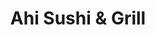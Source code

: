 ---
layout: place
title: "Ahi Sushi & Grill"
permalink: /california/el-cajon/ahi-sushi-grill.html
stateAbbr: CA
stateName: California
cityName: El Cajon
place_id: ChIJ7VQsvZlX2YAR8lAUkkQraz8
photos:
  - name: >-
      places/ChIJ7VQsvZlX2YAR8lAUkkQraz8/photos/AeeoHcJ30IrnYQHUYo9hDPk-r8rh_fILOS4qS7SC5qUANR1WBCGn5KN0iQJQapr5kYN9Uz2Vzlm5Lwsl0jorwFq0I2ugMpXk82k0taYe1vR-FiKeVY7qa6GLOUFfhQ5P94SXX3K8Sm6egzGVah8E4u-Ns8Gsg51KvceDjmVn1HskcAGbzSNEA9LLKjZDGABs_3dyBBXVHtJC_thXeJ6I2AqS9qFkdTJ41CY_S4gMGUrze8AQMPNKha6gOUKq8UFY1T-mde-1TL5X0tUQqKnmbHnEOBCQ9U1r7DcaUF1xXG-0W5sG-m551Qyi5vv_c0nnOUOo4leqZokrwGSv96EzkoqkThIyPQnTrq96r0kCdRTUJKicW-T6gG2tjf6x4Z_WzgvF0tIyTuXxZXxOPQqJSSQcE7smrL7x1E6imD90MfWGHXUMgA
    widthPx: 4096
    heightPx: 3072
    authorAttributions:
      - displayName: Erik V
        uri: https://maps.google.com/maps/contrib/112603558850961297272
        photoUri: >-
          https://lh3.googleusercontent.com/a/ACg8ocK4ymZHv7WZZEs18ODUPzZbBu03JTHru2lxA8f5lyKSj_w1tzXQ=s100-p-k-no-mo
    flagContentUri: >-
      https://www.google.com/local/imagery/report/?cb_client=maps_api_places.places_api&image_key=!1e10!2sCIHM0ogKEICAgIDqs-ywfg&hl=en-US
    googleMapsUri: >-
      https://www.google.com/maps/place//data=!3m4!1e2!3m2!1sCIHM0ogKEICAgIDqs-ywfg!2e10!4m2!3m1!1s0x80d95799bd2c54ed:0x3f6b2b44921450f2
  - name: >-
      places/ChIJ7VQsvZlX2YAR8lAUkkQraz8/photos/AeeoHcIKLtVPs7CjeLHZaqYvxIpysfVDjrg8RKfhbssqvWVpdab1MCXOlFsCQOLXbgcP6MVxhzelgZ2rrUHQqX5Mx1Ig9HZv3VY-G_u_kZp2fp8jN1p2bTRIPIsIjILBiBS-_vtJV82u1t0uSrhCHK8qKrPsWAe0vAu2bcE_ixxV-6RLMMXJpf0Y0rrYzKuUUBGtM2RIWm4IN1Tm0946Isj1vMCVb7YT4qbSBpzkHtEhjfdQSq1npSb1gKcbssVtzhpnsp4Ak3X_Uu7PpUosGqa1S5kRCPoagKlbqhwu_0Sjw7Y-ki4Iy_SKksQc5KgWnyLLwLDa310g9uS7Vwao7I3hMpUHHGBMBQMXBLYkaJOeczJoEX67w52W0vsfco45bCt9HobfmqTxOz344Dkyzpe313zcUztU8BWxn84eVvt4m1zbaEU
    widthPx: 4800
    heightPx: 2700
    authorAttributions:
      - displayName: Luisfernando Esquer
        uri: https://maps.google.com/maps/contrib/117004898943988302373
        photoUri: >-
          https://lh3.googleusercontent.com/a-/ALV-UjXCazuOckAoX6zMls7nlKrsugEpjFW8RPHJG31pGeS1nrKaj-5gDw=s100-p-k-no-mo
    flagContentUri: >-
      https://www.google.com/local/imagery/report/?cb_client=maps_api_places.places_api&image_key=!1e10!2sCIHM0ogKEICAgIC45am2pgE&hl=en-US
    googleMapsUri: >-
      https://www.google.com/maps/place//data=!3m4!1e2!3m2!1sCIHM0ogKEICAgIC45am2pgE!2e10!4m2!3m1!1s0x80d95799bd2c54ed:0x3f6b2b44921450f2
  - name: >-
      places/ChIJ7VQsvZlX2YAR8lAUkkQraz8/photos/AeeoHcIFVnEvprASFQ3kcQJOC81TGlh575kd_RkVvKRyyqiD3P7aEKetXGdKZ0aJbPWB9LoU9MybIxxnuvy6LAPHUFzcePeHmumlAW9rBCuHGLlzukYcdk_ahmwHbvmQp4yiJRMJ6Q_w6BedbpZXX6pCqzOEEDkyXCfCfiTBn2tux7g7PUNsJ4xiZJMsIn50o5GAHoafRBqO7wNnzFYdPjik6Aup8vJnT4p0wj-0Jo9AEWnKjIIi3HhgGX7QrBdF8MpKTkoDp52F4vBtLyNXn8TQkv1BY4BdtRtmKNBJzROaHy3WTVnDdI7Gh9vJ3N0WApUb9X7mqde0L0AV5AQ8PrlUenTVdGb-ODlbd6w68EPtRVRaOQIjsBzOw2WcMxTDYzyOf2o1yagoc4_Ky9vdpdk6UhGl4Bhuh77c7S73ibpQUgTJuua5
    widthPx: 3024
    heightPx: 4032
    authorAttributions:
      - displayName: Got No Waffles
        uri: https://maps.google.com/maps/contrib/113664409914229044248
        photoUri: >-
          https://lh3.googleusercontent.com/a-/ALV-UjVxty6tdoElxllWEFt0IMvYFvj1BGQl5p9vkjBj28JXL0MRaAM3=s100-p-k-no-mo
    flagContentUri: >-
      https://www.google.com/local/imagery/report/?cb_client=maps_api_places.places_api&image_key=!1e10!2sCIHM0ogKEICAgIDjmYi3_QE&hl=en-US
    googleMapsUri: >-
      https://www.google.com/maps/place//data=!3m4!1e2!3m2!1sCIHM0ogKEICAgIDjmYi3_QE!2e10!4m2!3m1!1s0x80d95799bd2c54ed:0x3f6b2b44921450f2
  - name: >-
      places/ChIJ7VQsvZlX2YAR8lAUkkQraz8/photos/AeeoHcJFCinK9-L7tx9WV0NIYqTF_jbbb__7-Bj2Yg1vcKwrJ_1MoxPQ4xPTgcq2kE0TtPIaOB8LcEAf0Hstr7l5lPZWJBzuVEHPUiUX0tCN_BckkjMvD5HGMaKoPs3JyltEK8vpAeVi9c9IdVR1bLGC3JkitcwS_wvFRgeFFXe10GNo36l3PQPTg08abya8wSEG4x9dP5RwY8T4aIZCAdgqTj8qKqweFCw_00QnDQuLcUQZUjWVrkQziNzB9BWe-Qii6a19AG3Rat5X7YeJx6LmqpiPFhkS40kV_Qqq_d4MGFP10xWXAET9xB3ZZkyNzG8zEQIwtBsEKjHXSq8kjjb6kg5UXMelhd_KjtZnBWrokxhlB-rDYZDQjjcoZZmdLOmINOi3Ee3SLNq-JemZKV9JItDjX89uy_zN_cVKW5Ov_qfGDg
    widthPx: 4000
    heightPx: 3000
    authorAttributions:
      - displayName: Leea Cardoza
        uri: https://maps.google.com/maps/contrib/102998998611383113382
        photoUri: >-
          https://lh3.googleusercontent.com/a-/ALV-UjXLfP3r6qE19m9nAAyVLtktEyvkSRsZ6AUuzz4gg7aHdBMr379HtA=s100-p-k-no-mo
    flagContentUri: >-
      https://www.google.com/local/imagery/report/?cb_client=maps_api_places.places_api&image_key=!1e10!2sCIHM0ogKEICAgICJ7KX1HQ&hl=en-US
    googleMapsUri: >-
      https://www.google.com/maps/place//data=!3m4!1e2!3m2!1sCIHM0ogKEICAgICJ7KX1HQ!2e10!4m2!3m1!1s0x80d95799bd2c54ed:0x3f6b2b44921450f2
  - name: >-
      places/ChIJ7VQsvZlX2YAR8lAUkkQraz8/photos/AeeoHcJ_bWfMdokEW76u-ncCUCpWW12nN8Q6voWfw3s5aNkdwAWYYIWAOA_WLuwEYLNV7EKzhhzwT2jSPB3qEuMH_f_l4fik7ZwLdB8OkAGYrdNxdItJ_ZlRJFtsr7tLTG5viajagi2UJdOkl-ieyZeJetChA6ax4oz7mbvG26PPsuxvgrEqNlRxHM5TS4kFK2RpPHialcbORulYezfw2nBqDb2qY1yKYiofXi0SKqBbQ4hGSXk5YVCCRCJ-Lw76F4ACv6z9-kq_7j7Cqv_5yf5FcR6ZAZHm2-LPymwjFe8M82-_sKhIlos1oi1KsTLeC17aqFFUUXtWwQGqKs3U03IHQMETLnfVstSFSnnuuHO5BRIGcTvxX4aToAj_0Gqububi774BqMgl03MPMuhv_M159iQ7rx-hEjwIl41ioWC8-V-gpzJo
    widthPx: 3024
    heightPx: 4032
    authorAttributions:
      - displayName: Alxs Grlr
        uri: https://maps.google.com/maps/contrib/110076487988700815003
        photoUri: >-
          https://lh3.googleusercontent.com/a/ACg8ocJhzino5orAqRtVFIh8G--Ur6_OY5uL064ICFcD7YV3-jhF4w=s100-p-k-no-mo
    flagContentUri: >-
      https://www.google.com/local/imagery/report/?cb_client=maps_api_places.places_api&image_key=!1e10!2sCIHM0ogKEICAgIDmi6K-9AE&hl=en-US
    googleMapsUri: >-
      https://www.google.com/maps/place//data=!3m4!1e2!3m2!1sCIHM0ogKEICAgIDmi6K-9AE!2e10!4m2!3m1!1s0x80d95799bd2c54ed:0x3f6b2b44921450f2
  - name: >-
      places/ChIJ7VQsvZlX2YAR8lAUkkQraz8/photos/AeeoHcLxlIqKpGfXrheOYaahgk3-_GQP2-_QZeEjYbeDLkkM3YXZjQN-fwKlOEhnMoOnX5zes6ZO6x-fK1DDQ5owInF6Fg7qZZCKlkM5SmukDxRNplHcPdYlIywt8Y-xe9-cXx53enTS5RccE9M688JNfXa58PT4V36751RCza8N8RxcapPxh4QTBQGcptKyI5CTrw8QatsNDMIgkc0d0RNWZf83Wq5fAfizykItYYek6UEDzTEMEgxX_Xd8xmj2-e9vekdYMiNxEytZoVT_1G7PnZCV8U4GKqybOeFg8lkzRYBebnWW9ZIslZwDrU3JQXKpeyjlSlxP-Uoeb7ivkzMdjewq4vjCk5_M0U5kF5wdF_BFH6yy1VF9Jxxy1Q2ZguhMHr-Y_jHzsoGZup4mvk-UyEroVFyb2U52FA-ajOIT2xtZ4Q
    widthPx: 4032
    heightPx: 3024
    authorAttributions:
      - displayName: Eleana May
        uri: https://maps.google.com/maps/contrib/110895164319947480986
        photoUri: >-
          https://lh3.googleusercontent.com/a-/ALV-UjVhjOoRX1Pnkvkd36XxHwm00C6uxdH3-4SZGNwACokZRu0_9J3pFQ=s100-p-k-no-mo
    flagContentUri: >-
      https://www.google.com/local/imagery/report/?cb_client=maps_api_places.places_api&image_key=!1e10!2sCIHM0ogKEICAgICvg6-IUQ&hl=en-US
    googleMapsUri: >-
      https://www.google.com/maps/place//data=!3m4!1e2!3m2!1sCIHM0ogKEICAgICvg6-IUQ!2e10!4m2!3m1!1s0x80d95799bd2c54ed:0x3f6b2b44921450f2
  - name: >-
      places/ChIJ7VQsvZlX2YAR8lAUkkQraz8/photos/AeeoHcIosZhUHGL1ln9MKC76kMwHoi4En0s6zLpCwAMNzdr0W32evKb8c9bNKTZdxC1KzcPg-pLlGfkWLURCQzkN97Zrr7EoXg99ETNKlyl3QMwaY3GBghSAJpAkP-SW_4nddwUM0SnugIR0_GFGYnOvS2JyPDOx3VVSJBAF9-U3nLYJ_heZRCzCo8WaY1fQGJTwY9uG57rZ6LPhLMOe2oUfKVz3JxwT307PcwmwmeQrUeyB9srSAUc7eGC8LnubdL3poo7gNwGu-vXSveb9M3ktBwG82s1D7z3VQV9untdRJVm34_Yb8UVKmg8sq82flG1lX4YswFabREYs--3gtJe-tnKX-5rwOmoNqqUq_05Agt6Yc8Mz6M1u9EUs9xXqtO46GUgBBhAXULBVayR3y1UL6YB1nRskoiWXSpzMkbuJZiQPUg
    widthPx: 3024
    heightPx: 4032
    authorAttributions:
      - displayName: Debjani Mitra
        uri: https://maps.google.com/maps/contrib/112799940119230872304
        photoUri: >-
          https://lh3.googleusercontent.com/a-/ALV-UjWG3J3ES2wCGJ32qTfUYP5l8Nh8CsWS6HS559FvZoHSWVkYrNt3bw=s100-p-k-no-mo
    flagContentUri: >-
      https://www.google.com/local/imagery/report/?cb_client=maps_api_places.places_api&image_key=!1e10!2sCIHM0ogKEICAgIC1vuH4Yw&hl=en-US
    googleMapsUri: >-
      https://www.google.com/maps/place//data=!3m4!1e2!3m2!1sCIHM0ogKEICAgIC1vuH4Yw!2e10!4m2!3m1!1s0x80d95799bd2c54ed:0x3f6b2b44921450f2
  - name: >-
      places/ChIJ7VQsvZlX2YAR8lAUkkQraz8/photos/AeeoHcLJqdCu40bxqW8A2xnpu3f-Agb7cRMoWu5ksmI7s5tBxf_WQRZePkH4GWqaaCr9Saj8sTkabtMB3C3gmR6kgzraRQaTcgcUeogCvmS5FvuMItao_8DVcwTm6EJUbrv2CETZUrJUz05ttrspY348w37AaoWVFfkrrXP19eUM2JqvNZuw7z_d8L_Y9v_uX2kZQ7lPKQqtKRscbpSQOmO0twSIXV5CQ_mKOeSSWTonPjMOfCmWEA3kRoiSr7eP3W8q70KChIbBRON6S4tORw9_vaigoxjqGR83cxd8bU4abx8rb9zkIvEisRO8R1btwpEWvcNgFA9mtCPtooaT3hxz2TsHVDpxOnx5lYBa4ZVMz34iGZ0qJRFTtqjxao7XaKfSW59ctT15G0y8yJ_4iblJizEvPvNgv8t9VN_onJaeV2mb6Q
    widthPx: 4032
    heightPx: 3024
    authorAttributions:
      - displayName: Eleana May
        uri: https://maps.google.com/maps/contrib/110895164319947480986
        photoUri: >-
          https://lh3.googleusercontent.com/a-/ALV-UjVhjOoRX1Pnkvkd36XxHwm00C6uxdH3-4SZGNwACokZRu0_9J3pFQ=s100-p-k-no-mo
    flagContentUri: >-
      https://www.google.com/local/imagery/report/?cb_client=maps_api_places.places_api&image_key=!1e10!2sCIHM0ogKEICAgICvg6-IMQ&hl=en-US
    googleMapsUri: >-
      https://www.google.com/maps/place//data=!3m4!1e2!3m2!1sCIHM0ogKEICAgICvg6-IMQ!2e10!4m2!3m1!1s0x80d95799bd2c54ed:0x3f6b2b44921450f2
  - name: >-
      places/ChIJ7VQsvZlX2YAR8lAUkkQraz8/photos/AeeoHcIjfHRoRbNgiM6bOg_DwkXCSEoWFXqmjEE6HBldSjnCesxpXUjQ1mkXSGXvS0CyBizIAhFEenJXeUY5dVAybaw2sa9X7Q1I4WeRxFYdIWNbMikL3cFM6qRCXmJWXla9wf0QHhoELmgvwSVLyo6xe631QBn5gG0LPPGKkCSbGKueswteHB-7N0qr2Aaee2Gxbml6EGkcKpAIXbHyWe-eG2dgh7Koi67RCtTj_qxcglNPbY87g92hZbmEDPzOr1WB_t4oZEnuGTegdJQ6mXbBa0DK-H698QTSsg8Y_FyVH9snm171MnNThX1OCS165KTAFYOLm1FGSVhURVj9jq8eVGRRHokj54wCZdfRxGVV-6gsv9nM9Ldqid5sE8fJvoSHaAlZkqwwgMU8BDjcV7kyFoI5jzWfU3e9Wtu6Z_FfXvYsqNc
    widthPx: 3024
    heightPx: 4032
    authorAttributions:
      - displayName: Eleana May
        uri: https://maps.google.com/maps/contrib/110895164319947480986
        photoUri: >-
          https://lh3.googleusercontent.com/a-/ALV-UjVhjOoRX1Pnkvkd36XxHwm00C6uxdH3-4SZGNwACokZRu0_9J3pFQ=s100-p-k-no-mo
    flagContentUri: >-
      https://www.google.com/local/imagery/report/?cb_client=maps_api_places.places_api&image_key=!1e10!2sCIHM0ogKEICAgICvg6-IsQE&hl=en-US
    googleMapsUri: >-
      https://www.google.com/maps/place//data=!3m4!1e2!3m2!1sCIHM0ogKEICAgICvg6-IsQE!2e10!4m2!3m1!1s0x80d95799bd2c54ed:0x3f6b2b44921450f2
  - name: >-
      places/ChIJ7VQsvZlX2YAR8lAUkkQraz8/photos/AeeoHcJhv9lwpsGLB_vi8tQyxKy0KtVKZ6gEVk554ShaWKax5MY0_2uZjY2fvaeU9thzwpPJU_KJhEpMk8Va4c_fuCDa4GOryabIY_1Vx7HOCKm8JjJ4j8dR78Y1eOoXI6K5OsSQQ07vqoTs50lDrOzuLmgZuEkJLLI6dTikOimti-faACm0Os-F8JgOvRRNVrdtfjebO-G7Hp6PC7KKvYl08lQdmywhR0H3uAB8G3wWPm1jjYV-OQ4Ke_em-s3KcJztXn6WD4Q68TuuG-wDMkmGjHVVXuW1_GtMvVxEj7NoBMEceA5LU4zIezJNMC2QYNU1GF3grxGvnAS7ypx0EVGEjqv_YUCYWD8ewvP-XKi_Y8VN3VoTIeorHYYQ7PeQ6b0AB266GgXU_o9MnL7hogM2WIeY8YRNjKATO6S418s7pcz9FA
    widthPx: 3024
    heightPx: 4032
    authorAttributions:
      - displayName: Debjani Mitra
        uri: https://maps.google.com/maps/contrib/112799940119230872304
        photoUri: >-
          https://lh3.googleusercontent.com/a-/ALV-UjWG3J3ES2wCGJ32qTfUYP5l8Nh8CsWS6HS559FvZoHSWVkYrNt3bw=s100-p-k-no-mo
    flagContentUri: >-
      https://www.google.com/local/imagery/report/?cb_client=maps_api_places.places_api&image_key=!1e10!2sCIHM0ogKEICAgIC1vuH4Iw&hl=en-US
    googleMapsUri: >-
      https://www.google.com/maps/place//data=!3m4!1e2!3m2!1sCIHM0ogKEICAgIC1vuH4Iw!2e10!4m2!3m1!1s0x80d95799bd2c54ed:0x3f6b2b44921450f2
address: 2872 Fletcher Pkwy, El Cajon, CA 92020, USA
street: 2872 Fletcher Pkwy
city: El Cajon
state: CA
zip: '92020'
country: USA
neighborhood: null
latitude: '32.801642'
longitude: '-117.004309'
accessibility_options:
  wheelchairAccessibleParking: true
  wheelchairAccessibleEntrance: true
  wheelchairAccessibleRestroom: true
  wheelchairAccessibleSeating: true
business_status: OPERATIONAL
name: Ahi Sushi & Grill
google_maps_links:
  directionsUri: >-
    https://www.google.com/maps/dir//''/data=!4m7!4m6!1m1!4e2!1m2!1m1!1s0x80d95799bd2c54ed:0x3f6b2b44921450f2!3e0
  placeUri: https://maps.google.com/?cid=4569793820406075634
  writeAReviewUri: >-
    https://www.google.com/maps/place//data=!4m3!3m2!1s0x80d95799bd2c54ed:0x3f6b2b44921450f2!12e1
  reviewsUri: >-
    https://www.google.com/maps/place//data=!4m4!3m3!1s0x80d95799bd2c54ed:0x3f6b2b44921450f2!9m1!1b1
  photosUri: >-
    https://www.google.com/maps/place//data=!4m3!3m2!1s0x80d95799bd2c54ed:0x3f6b2b44921450f2!10e5
primary_type: Sushi Restaurant
opening_hours:
  regular: null
  current: null
secondary_opening_hours:
  regular:
    weekdayDescriptions: null
    type: null
  current:
    weekdayDescriptions: null
    type: null
phone: null
price_level: null
price_range: null
rating: null
rating_count: 0
website: null
description: null
reviews: null
parking_options: null
payment_options: null
allow_dogs: null
curbside_pickup: null
delivery: null
dine_in: null
good_for_children: null
good_for_groups: null
good_for_sports: null
live_music: null
menu_for_children: null
outdoor_seating: null
reservable: null
restroom: null
serves_beer: null
serves_breakfast: null
serves_brunch: null
serves_cocktails: null
serves_coffee: null
serves_dinner: null
serves_dessert: null
serves_lunch: null
serves_vegetarian_food: null
serves_wine: null
takeout: null

---